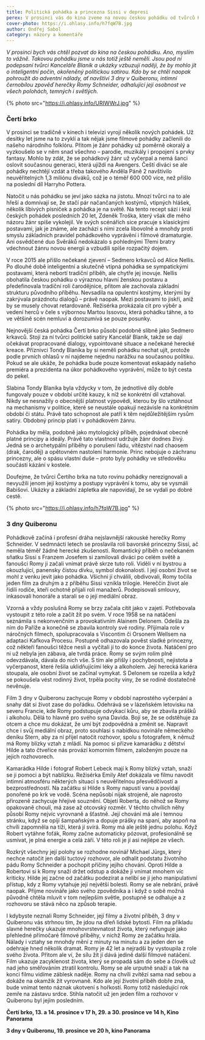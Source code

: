 ```yaml
---
title: Politická pohádka a princezna Sissi v depresi
perex: V prosinci vás do kina zveme na novou českou pohádku od tvůrců Kanceláře Blaník (ano, vážně!) a intimní černobílou zpověď herečky Romy Schneider.
cover-photo: https://i.ohlasy.info/h7fqW7B.jpg
author: Ondřej Sabol
category: názory a komentáře
---
```


*V prosinci bych vás chtěl pozvat do kina na českou pohádku. Ano, myslím to vážně. Takovou pohádku jsme u nás totiž ještě neměli. Jsou pod ní podepsaní tvůrci Kanceláře Blaník a ukázky vzbuzují naději, že by mohlo jít o inteligentní počin, okořeněný politickou satirou. Kdo by se chtěl naopak pohroužit do adventní nálady, ať navštíví 3 dny v Quiberonu, intimní černobílou zpověď herečky Romy Schneider, odhalující její osobnost ve všech polohách, temných i světlých.*

{% photo src="https://i.ohlasy.info/URIWWrJ.jpg" %}

### Čertí brko

V prosinci se tradičně v kinech i televizi vyrojí několik nových pohádek. Už desítky let jsme na to zvyklí a tak nějak jsme filmové pohádky začlenili do našeho národního folklóru. Přitom je žánr pohádky už poměrně okoralý a vyzkoušelo se v něm snad všechno – parodie, muzikály i propojení s prvky fantasy. Mohlo by zdát, že se pohádkový žánr už vyčerpal a nemá šanci oslovit současnou generaci, která ujíždí na Avengers. Čeští diváci se ale pohádky nechtějí vzdát a třeba takového Anděla Páně 2 navštívilo neuvěřitelných 1,3 miliónu diváků, což je o téměř 600 000 více, než přišlo na poslední díl Harryho Pottera. 

Natočit u nás pohádku se jeví jako sázka na jistotu. Mnozí tvůrci na to ale hřeší a domnívají se, že stačí pár načančaných kostýmů, vtipných hlášek, několik líbivých písniček a pohádka je na světě. Na tento recept sází i král českých pohádek posledních 20 let, Zdeněk Troška, který však dle mého názoru žánr spíše vykolejil. Ve svých scénářích sice pracuje s klasickými postavami, jak je známe, ale zachází s nimi zcela libovolně a mnohdy proti smyslu základních pravidel pohádkového vyprávění i filmové dramaturgie. Ani osvědčené duo Svěráků nedokázalo s pohlednými Třemi bratry vdechnout žánru novou energii a vzbudili spíše rozpačitý dojem.

V roce 2015 ale přišlo nečekané zjevení – Sedmero krkavců od Alice Nellis. Po dlouhé době inteligentní a skutečně vtipná pohádka se sympatickými postavami, která nebortí tradiční příběh, ale chytře jej inovuje. Nellis obohatila českou pohádku o výraznou hlavní ženskou postavu a předefinovala tradiční roli čarodějnice, přitom ale zachovala základní strukturu původního příběhu. Nevsadila na opulentní kostýmy, kterými by zakrývala prázdnotu dialogů – právě naopak. Mezi postavami to jiskří, aniž by se musely chovat retardovaně. Režisérka prokázala cit pro výběr a vedení herců v čele s výbornou Martou Issovou, která pohádku táhne, a to ve většině scén nemluví a dorozumívá se pouze posunky.

Nejnovější česká pohádka Čertí brko působí podobně slibně jako Sedmero krkavců. Stojí za ní tvůrci politické satiry Kancelář Blaník, takže se dají očekávat propracované dialogy, vypointované situace a nečekané herecké kreace. Příznivci Tondy Blaníka by si neměli pohádku nechat ujít, protože podle prvních ohlasů v ní najdeme nejednu narážku na současnou politiku. Pokud se ale ukáže, že pohádka bude pouze komentovat eskapády našeho premiéra a prezidenta na úkor pohádkového vyprávění, může to být cesta do pekel.

Slabina Tondy Blaníka byla vždycky v tom, že jednotlivé díly dobře fungovaly pouze v období určité kauzy, k níž se konkrétní díl vztahoval. Nikdy se nesnažily o obecnější platnost výpovědi, kterou by šlo vztáhnout na mechanismy v politice, které se neustále opakují nezávisle na konkrétním období či státu. Právě tato schopnost ale patří k těm nejdůležitějším rysům satiry. Obdobný princip platí i v pohádkovém žánru. 

Pohádka by měla, podobně jako mytologický příběh, pojednávat obecně platné principy a ideály. Právě tato vlastnost udržuje žánr dodnes živý. Jedná se o archetypální příběhy o porušení řádu, vítězství nad chaosem (drak, čaroděj) a opětovném nastolení harmonie. Princ nebojuje o záchranu princezny, ale o spásu vlastní duše – proto byly pohádky ve středověku součástí kázání v kostele.

Doufejme, že tvůrci Čertího brka na tuto rovinu pohádky nerezignovali a nevyužili jenom její kostýmy a postupy vyprávění k tomu, aby se vysmáli Babišovi. Ukázky a základní zápletka ale napovídají, že se vydali po dobré cestě.

{% photo src="https://i.ohlasy.info/h7fqW7B.jpg" %}

### 3 dny Quiberonu

Pohádkově začíná i profesní dráha nejslavnější rakouské herečky Romy Schneider. V sedmnácti letech se proslavila rolí bavorské princezny Sissi, ač neměla téměř žádné herecké zkušenosti. Romantický příběh o nečekaném sňatku Sissi s Franzem Josefem si zamilovali diváci po celém světě a fanoušci Romy ji začali vnímat právě skrze tuto roli. Viděli v ní bystrou a okouzlující, panensky čistou dívku, symbol dokonalosti. I její osobní život se mohl z venku jevit jako pohádka. Všichni jí chválili, obdivovali, Romy točila jeden film za druhým a z příběhu Sissi vznikla trilogie. Hereččin život ale řídili rodiče, kteří ochotně přijali roli manažerů. Podepisovali smlouvy, inkasovali honoráře a starali se o její mediální obraz.

Vzorná a vždy poslušná Romy se brzy začala cítit jako v zajetí. Potřebovala vystoupit z této role a začít žít po svém. V roce 1958 se na natáčení seznámila s nekonvenčním a provokativním Alainem Delonem. Odešla za ním do Paříže a konečně se zbavila kontroly své rodiny. Přijímala role v náročných filmech, spolupracovala s Viscontim či Orsonem Wellsem na adaptaci Kafkova Procesu. Postupně odhazovala pověst sladké princezny, což někteří fanoušci těžce nesli a vyčítali jí to do konce života. Natáčení pro ni už nebyla jen zábava, ale tvrdá práce. Romy se svým rolím plně odevzdávala, dávala do nich vše. S tím ale přišly i pochybnosti, nejistota a vyčerpanost, které řešila uklidňujícími léky a alkoholem. Její herecká kariéra stoupala, ale osobní život se začínal vymykat. S Delonem se rozešla a když se pokoušela vést rodinný život, trpěla pocity viny, že se rodině dostatečně nevěnuje.

Film 3 dny v Quiberonu zachycuje Romy v období naprostého vyčerpání a snahy dát si život zase do pořádku. Odehrává se v lázeňském letovisku na severu Francie, kde Romy podstupuje odvykací kůru, aby se zbavila prášků i alkoholu. Dělá to hlavně pro svého syna Davida. Bojí se, že se odstěhuje za otcem a chce mu dokázat, že umí být zodpovědná a změnit se. Napravit chce i svůj mediální obraz, proto souhlasí s nabídkou novináře německého deníku Stern, aby za ní přijel natočit rozhovor, spolu s fotografem, k němuž má Romy blízky vztah z mládí. Na pomoc si přizve kamarádku z dětství Hilde a tato čtveřice nás provází komorním filmem, založeným pouze na jejich rozhovorech.

Kamarádka Hilde i fotograf Robert Lebeck mají k Romy blízký vztah, snaží se ji pomoci a být nablízku. Režisérka Emily Atef dokázala ve filmu navodit intimní atmosféru některých situací s neuvěřitelnou přesvědčivostí a bezprostředností. Na začátku si Hilde s Romy napustí vanu a povídají ponořené po krk ve vodě. Scéna nepůsobí nijak strojeně, ale naprosto přirozeně zachycuje hřejivé souznění. Objetí Roberta, do něhož se Romy opakovaně choulí, má zase až otcovský rozměr. V těchto chvílích něhy působí Romy nejvíc vyrovnaně a šťastně. Její chování má ale i temnou stránku, když se opíjí šampaňským a dopuje prášky na spaní, aby aspoň na chvíli zapomněla na tíži, která jí svírá. Romy má ale ještě jednu polohu. Když Robert vytáhne foťák, Romy začne automaticky pózovat, profesionálně se usmívat, je plná energie a celá září. V této roli je jí asi nejlépe ze všech.

Rozkrýt všechny její polohy se rozhodne novinář Michael Jürgs, který nechce natočit jen další tuctový rozhovor, ale odhalit podstatu životního pádu Romy Schneider a pochopit příčiny jejího chování. Oproti Hilde a Robertovi si k Romy snaží držet odstup a dokáže ji vnímat mnohem víc kriticky. Hilde jej začne od začátku podezírat a nelíbí se jí jeho manipulativní přístup, kdy z Romy vytahuje její největší bolesti. Romy se ale nebrání, právě naopak. Přijme novináře jako svého zpovědníka a i když o sobě možná původně chtěla mluvit v tom nejlepším světle, postupně se odhaluje a z rozhovoru se stává něco na způsob terapie.

I kdybyste neznali Romy Schneider, její filmy a životní příběh, 3 dny v Quiberonu vás strhnou tím, že jdou na dřeň lidské bytosti. Film na příkladu slavné herečky ukazuje mnohovrstevnatost života, který nefunguje jako přehledné přímočaré filmové příběhy, v nichž Romy ze začátku hrála. Nálady i vztahy se mnohdy mění z minuty na minutu a za jeden den se odehraje hned několik dramat. Romy je 42 let a nejradši by vystoupila z role svého života. Přitom ale ví, že sílu žít jí dává jedině další filmové natáčení. Film ukazuje zacyklenost života, který se propadá sám do sebe a člověk už nad jeho směřováním ztratil kontrolu. Romy se ale urputně snaží a tak na konci filmu vidíme záblesk naděje. Romy na chvíli zvítězí sama nad sebou a dokáže na okamžik žít vyrovnaně. Kdo ale její životní příběh dobře zná, bude vnímat tento náznak ukotvení s hořkostí. Romy totiž následující rok zemře na zástavu srdce. Stihla natočit už jen jeden film a rozhovor v Quiberonu byl jejím posledním.

**Čertí brko, 13. a 14. prosince v 17 h, 29. a 30. prosince ve 14 h, Kino Panorama**

**3 dny v Quiberonu, 19. prosince ve 20 h, kino Panorama**
